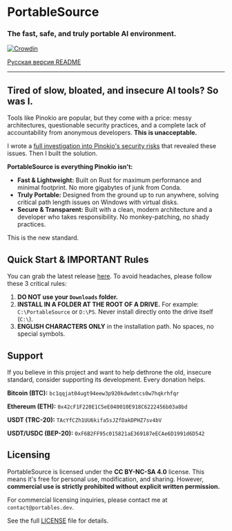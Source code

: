 # PortableSource

### The fast, safe, and truly portable AI environment.

[![Crowdin](https://badges.crowdin.net/portablesource/localized.svg)](https://crowdin.com/project/portablesource)

[Русская версия README](README_RU.md)

---

## Tired of slow, bloated, and insecure AI tools? So was I.

Tools like Pinokio are popular, but they come with a price: messy architectures, questionable security practices, and a complete lack of accountability from anonymous developers. **This is unacceptable.**

I wrote a [full investigation into Pinokio's security risks](https://blog.neurodonu.dev/how-is-it-pinokio/) that revealed these issues. Then I built the solution.

**PortableSource is everything Pinokio isn't:**
*   **Fast & Lightweight:** Built on Rust for maximum performance and minimal footprint. No more gigabytes of junk from Conda.
*   **Truly Portable:** Designed from the ground up to run anywhere, solving critical path length issues on Windows with virtual disks.
*   **Secure & Transparent:** Built with a clean, modern architecture and a developer who takes responsibility. No monkey-patching, no shady practices.

This is the new standard.

## Quick Start & **IMPORTANT Rules**

You can grab the latest release [here](LINK_TO_YOUR_RELEASES_PAGE). To avoid headaches, please follow these 3 critical rules:

1.  **DO NOT use your `Downloads` folder.**
2.  **INSTALL IN A FOLDER AT THE ROOT OF A DRIVE.** For example: `C:\PortableSource` or `D:\PS`. Never install directly onto the drive itself (`C:\`).
3.  **ENGLISH CHARACTERS ONLY** in the installation path. No spaces, no special symbols.

## Support

If you believe in this project and want to help dethrone the old, insecure standard, consider supporting its development. Every donation helps.

**Bitcoin (BTC):** `bc1qqjat04ugt94eew3p920kdwdmtcs0w7hqkrhfqr`

**Ethereum (ETH):** `0x42cF1F220E1C5eE040010E918C6222456b03a8bd`

**USDT (TRC-20):** `TAcYfCZh1UU6kifa5sJZfDakDPHZ7sv4bV`

**USDT/USDC (BEP-20):** `0xF6B2FF95c015821aE369187eECAe6D1991d6D542`

## Licensing

PortableSource is licensed under the **CC BY-NC-SA 4.0** license.
This means it's free for personal use, modification, and sharing. However, **commercial use is strictly prohibited without explicit written permission.**

For commercial licensing inquiries, please contact me at `contact@portables.dev`.

See the full [LICENSE](LICENSE) file for details.
